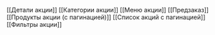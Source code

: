 [[Детали акции]]
[[Категории акции]]
[[Меню акции]]
[[Предзаказ]]
[[Продукты акции (с пагинацией)]]
[[Список акций с пагинацией]]
[[Фильтры акции]]